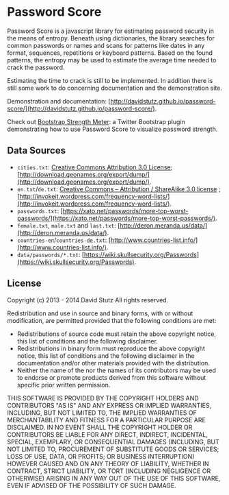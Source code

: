 # Password Score

Password Score is a javascript library for estimating password security in the means of entropy. Beneath using dictionaries, the library searches for common passwords or names and scans for patterns like dates in any format, sequences, repetitions or keyboard patterns. Based on the found patterns, the entropy may be used to estimate the average time needed to crack the password.

Estimating the time to crack is still to be implemented. In addition there is still some work to do concerning documentation and the demonstration site.

Demonstration and documentation: [http://davidstutz.github.io/password-score/](http://davidstutz.github.io/password-score/).

Check out [Bootstrap Strength Meter](https://github.com/davidstutz/bootstrap-strength-meter): a Twitter Bootstrap plugin demonstrating how to use Password Score to visualize password strength.

## Data Sources

* `cities.txt`: [Creative Commons Attribution 3.0 License](http://creativecommons.org/licenses/by/3.0/); [http://download.geonames.org/export/dump/](http://download.geonames.org/export/dump/).
* `en.txt`/`de.txt`: [Creative Commons – Attribution / ShareAlike 3.0 license](http://creativecommons.org/licenses/by-sa/3.0/) ; [http://invokeit.wordpress.com/frequency-word-lists/](http://invokeit.wordpress.com/frequency-word-lists/).
* `passwords.txt`: [https://xato.net/passwords/more-top-worst-passwords/](https://xato.net/passwords/more-top-worst-passwords/).
* `female.txt`, `male.txt` and `last.txt`: [http://deron.meranda.us/data/](http://deron.meranda.us/data/).
* `countries-en`/`countries-de.txt`: [http://www.countries-list.info/](http://www.countries-list.info/).
* `data/passwords/*.txt`: [https://wiki.skullsecurity.org/Passwords](https://wiki.skullsecurity.org/Passwords).

## License

Copyright (c) 2013 - 2014 David Stutz
All rights reserved.

Redistribution and use in source and binary forms, with or without modification, are permitted provided that the following conditions are met:

* Redistributions of source code must retain the above copyright notice, this list of conditions and the following disclaimer.
* Redistributions in binary form must reproduce the above copyright notice, this list of conditions and the following disclaimer in the documentation and/or other materials provided with the distribution.
* Neither the name of the <ORGANIZATION> nor the names of its contributors may be used to endorse or promote products derived from this software without specific prior written permission.

THIS SOFTWARE IS PROVIDED BY THE COPYRIGHT HOLDERS AND CONTRIBUTORS "AS IS" AND ANY EXPRESS OR IMPLIED WARRANTIES, INCLUDING, BUT NOT LIMITED TO, THE IMPLIED WARRANTIES OF MERCHANTABILITY AND FITNESS FOR A PARTICULAR PURPOSE ARE DISCLAIMED. IN NO EVENT SHALL THE COPYRIGHT HOLDER OR CONTRIBUTORS BE LIABLE FOR ANY DIRECT, INDIRECT, INCIDENTAL, SPECIAL, EXEMPLARY, OR CONSEQUENTIAL DAMAGES (INCLUDING, BUT NOT LIMITED TO, PROCUREMENT OF SUBSTITUTE GOODS OR SERVICES; LOSS OF USE, DATA, OR PROFITS; OR BUSINESS INTERRUPTION) HOWEVER CAUSED AND ON ANY THEORY OF LIABILITY, WHETHER IN CONTRACT, STRICT LIABILITY, OR TORT (INCLUDING NEGLIGENCE OR OTHERWISE) ARISING IN ANY WAY OUT OF THE USE OF THIS SOFTWARE, EVEN IF ADVISED OF THE POSSIBILITY OF SUCH DAMAGE.